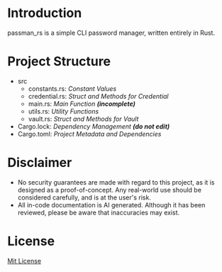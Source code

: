 # Introduction
passman_rs is a simple CLI password manager, written entirely in Rust.

# Project Structure
- src
  - constants.rs: *Constant Values*
  - credential.rs: *Struct and Methods for Credential*
  - main.rs: *Main Function **(incomplete)***
  - utils.rs: *Utility Functions*
  - vault.rs: *Struct and Methods for Vault*
- Cargo.lock: *Dependency Management **(do not edit)***
- Cargo.toml: *Project Metadata and Dependencies*

# Disclaimer
- No security guarantees are made with regard to this project, as it is designed as a proof-of-concept. Any real-world use should be considered carefully, and is at the user's risk.
- All in-code documentation is AI generated. Although it has been reviewed, please be aware that inaccuracies may exist.

# License
[Mit License](LICENSE)
